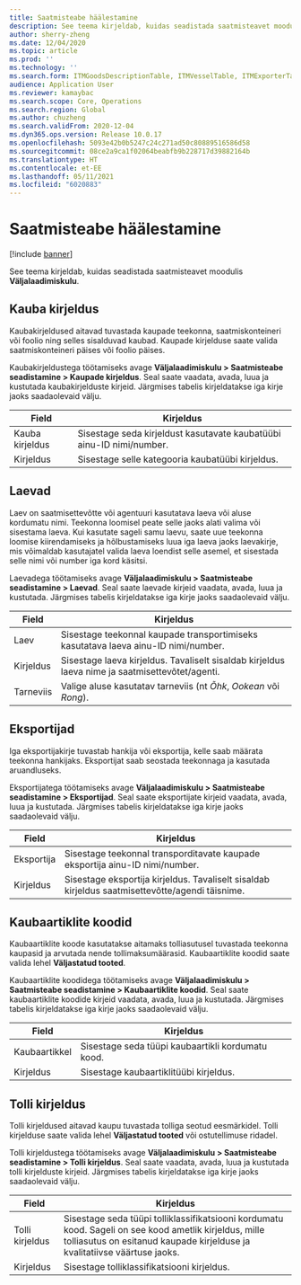 ```yaml
---
title: Saatmisteabe häälestamine
description: See teema kirjeldab, kuidas seadistada saatmisteavet moodulis Väljalaadimiskulu.
author: sherry-zheng
ms.date: 12/04/2020
ms.topic: article
ms.prod: ''
ms.technology: ''
ms.search.form: ITMGoodsDescriptionTable, ITMVesselTable, ITMExporterTable, ITMCommodityCodeTable, ITMCustomsDescription
audience: Application User
ms.reviewer: kamaybac
ms.search.scope: Core, Operations
ms.search.region: Global
ms.author: chuzheng
ms.search.validFrom: 2020-12-04
ms.dyn365.ops.version: Release 10.0.17
ms.openlocfilehash: 5093e42b0b5247c24c271ad50c80889516586d58
ms.sourcegitcommit: 08ce2a9ca1f02064beabfb9b228717d39882164b
ms.translationtype: HT
ms.contentlocale: et-EE
ms.lasthandoff: 05/11/2021
ms.locfileid: "6020883"
---
```

# <a name="shipping-information-setup"></a>Saatmisteabe häälestamine

[!include [banner](../../includes/banner.md)]

See teema kirjeldab, kuidas seadistada saatmisteavet moodulis **Väljalaadimiskulu**.

## <a name="description-of-goods"></a><a name="description-of-goods"></a>Kauba kirjeldus

Kaubakirjeldused aitavad tuvastada kaupade teekonna, saatmiskonteineri või foolio ning selles sisalduvad kaubad. Kaupade kirjelduse saate valida saatmiskonteineri päises või foolio päises.

Kaubakirjeldustega töötamiseks avage **Väljalaadimiskulu \> Saatmisteabe seadistamine \> Kaupade kirjeldus**. Seal saate vaadata, avada, luua ja kustutada kaubakirjelduste kirjeid. Järgmises tabelis kirjeldatakse iga kirje jaoks saadaolevaid välju.

| Field | Kirjeldus |
|---|---|
| Kauba kirjeldus | Sisestage seda kirjeldust kasutavate kaubatüübi ainu-ID nimi/number. |
| Kirjeldus | Sisestage selle kategooria kaubatüübi kirjeldus. |

## <a name="vessels"></a><a name="vessels"></a>Laevad

Laev on saatmisettevõtte või agentuuri kasutatava laeva või aluse kordumatu nimi. Teekonna loomisel peate selle jaoks alati valima või sisestama laeva. Kui kasutate sageli samu laevu, saate uue teekonna loomise kiirendamiseks ja hõlbustamiseks luua iga laeva jaoks laevakirje, mis võimaldab kasutajatel valida laeva loendist selle asemel, et sisestada selle nimi või number iga kord käsitsi.

Laevadega töötamiseks avage **Väljalaadimiskulu \> Saatmisteabe seadistamine \> Laevad**. Seal saate laevade kirjeid vaadata, avada, luua ja kustutada. Järgmises tabelis kirjeldatakse iga kirje jaoks saadaolevaid välju.

| Field | Kirjeldus |
|---|---|
| Laev | Sisestage teekonnal kaupade transportimiseks kasutatava laeva ainu-ID nimi/number. |
| Kirjeldus | Sisestage laeva kirjeldus. Tavaliselt sisaldab kirjeldus laeva nime ja saatmisettevõtet/agenti. |
| Tarneviis | Valige aluse kasutatav tarneviis (nt _Õhk_, _Ookean_ või _Rong_). |

## <a name="exporters"></a>Eksportijad

Iga eksportijakirje tuvastab hankija või eksportija, kelle saab määrata teekonna hankijaks. Eksportijat saab seostada teekonnaga ja kasutada aruandluseks.

Eksportijatega töötamiseks avage **Väljalaadimiskulu \> Saatmisteabe seadistamine \> Eksportijad**. Seal saate eksportijate kirjeid vaadata, avada, luua ja kustutada. Järgmises tabelis kirjeldatakse iga kirje jaoks saadaolevaid välju.

| Field | Kirjeldus |
|---|---|
| Eksportija | Sisestage teekonnal transporditavate kaupade eksportija ainu-ID nimi/number. |
| Kirjeldus | Sisestage eksportija kirjeldus. Tavaliselt sisaldab kirjeldus saatmisettevõtte/agendi täisnime. |

## <a name="commodity-codes"></a>Kaubaartiklite koodid

Kaubaartiklite koode kasutatakse aitamaks tolliasutusel tuvastada teekonna kaupasid ja arvutada nende tollimaksumäärasid. Kaubaartiklite koodid saate valida lehel **Väljastatud tooted**.

Kaubaartiklite koodidega töötamiseks avage **Väljalaadimiskulu \> Saatmisteabe seadistamine \> Kaubaartiklite koodid**. Seal saate kaubaartiklite koodide kirjeid vaadata, avada, luua ja kustutada. Järgmises tabelis kirjeldatakse iga kirje jaoks saadaolevaid välju.

| Field | Kirjeldus |
|---|---|
| Kaubaartikkel | Sisestage seda tüüpi kaubaartikli kordumatu kood. |
| Kirjeldus | Sisestage kaubaartiklitüübi kirjeldus. |

## <a name="customs-description"></a>Tolli kirjeldus

Tolli kirjeldused aitavad kaupu tuvastada tolliga seotud eesmärkidel. Tolli kirjelduse saate valida lehel **Väljastatud tooted** või ostutellimuse ridadel.

Tolli kirjeldustega töötamiseks avage **Väljalaadimiskulu \> Saatmisteabe seadistamine \> Tolli kirjeldus**. Seal saate vaadata, avada, luua ja kustutada tolli kirjelduste kirjeid. Järgmises tabelis kirjeldatakse iga kirje jaoks saadaolevaid välju.

| Field | Kirjeldus |
|---|---|
| Tolli kirjeldus | Sisestage seda tüüpi tolliklassifikatsiooni kordumatu kood. Sageli on see kood ametlik kirjeldus, mille tolliasutus on esitanud kaupade kirjelduse ja kvalitatiivse väärtuse jaoks. |
| Kirjeldus | Sisestage tolliklassifikatsiooni kirjeldus. |
